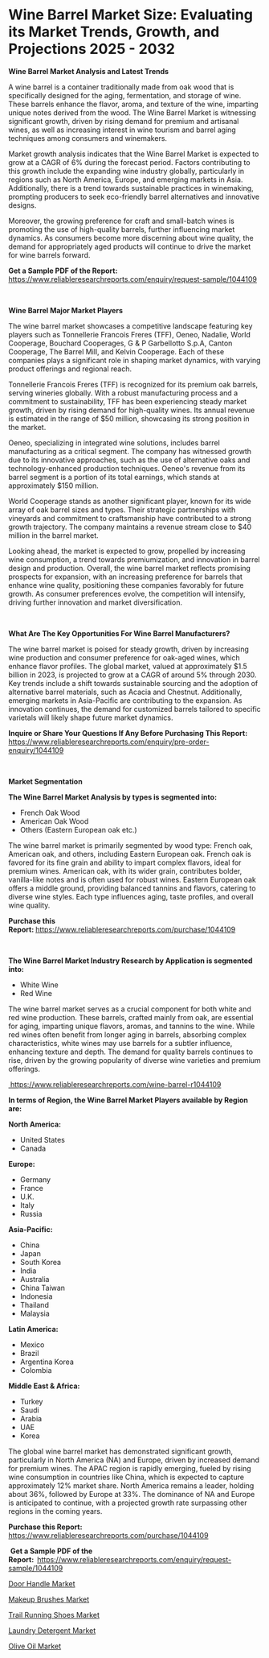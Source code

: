 <p><h1>Wine Barrel Market Size: Evaluating its Market Trends, Growth, and Projections 2025 - 2032</h1></p><p><strong>Wine Barrel Market Analysis and Latest Trends</strong></p>
<p><p>A wine barrel is a container traditionally made from oak wood that is specifically designed for the aging, fermentation, and storage of wine. These barrels enhance the flavor, aroma, and texture of the wine, imparting unique notes derived from the wood. The Wine Barrel Market is witnessing significant growth, driven by rising demand for premium and artisanal wines, as well as increasing interest in wine tourism and barrel aging techniques among consumers and winemakers.</p><p>Market growth analysis indicates that the Wine Barrel Market is expected to grow at a CAGR of 6% during the forecast period. Factors contributing to this growth include the expanding wine industry globally, particularly in regions such as North America, Europe, and emerging markets in Asia. Additionally, there is a trend towards sustainable practices in winemaking, prompting producers to seek eco-friendly barrel alternatives and innovative designs.</p><p>Moreover, the growing preference for craft and small-batch wines is promoting the use of high-quality barrels, further influencing market dynamics. As consumers become more discerning about wine quality, the demand for appropriately aged products will continue to drive the market for wine barrels forward.</p></p>
<p><strong>Get a Sample PDF of the Report:&nbsp;</strong> <a href="https://www.reliableresearchreports.com/enquiry/request-sample/1044109?utm_campaign=11&utm_medium=2&utm_source=Github&utm_content=ia&utm_term=09022025&utm_id=wine-barrel">https://www.reliableresearchreports.com/enquiry/request-sample/1044109</a></p>
<p>&nbsp;</p>
<p><strong>Wine Barrel Major Market Players</strong></p>
<p><p>The wine barrel market showcases a competitive landscape featuring key players such as Tonnellerie Francois Freres (TFF), Oeneo, Nadalie, World Cooperage, Bouchard Cooperages, G & P Garbellotto S.p.A, Canton Cooperage, The Barrel Mill, and Kelvin Cooperage. Each of these companies plays a significant role in shaping market dynamics, with varying product offerings and regional reach.</p><p>Tonnellerie Francois Freres (TFF) is recognized for its premium oak barrels, serving wineries globally. With a robust manufacturing process and a commitment to sustainability, TFF has been experiencing steady market growth, driven by rising demand for high-quality wines. Its annual revenue is estimated in the range of $50 million, showcasing its strong position in the market.</p><p>Oeneo, specializing in integrated wine solutions, includes barrel manufacturing as a critical segment. The company has witnessed growth due to its innovative approaches, such as the use of alternative oaks and technology-enhanced production techniques. Oeneo's revenue from its barrel segment is a portion of its total earnings, which stands at approximately $150 million.</p><p>World Cooperage stands as another significant player, known for its wide array of oak barrel sizes and types. Their strategic partnerships with vineyards and commitment to craftsmanship have contributed to a strong growth trajectory. The company maintains a revenue stream close to $40 million in the barrel market.</p><p>Looking ahead, the market is expected to grow, propelled by increasing wine consumption, a trend towards premiumization, and innovation in barrel design and production. Overall, the wine barrel market reflects promising prospects for expansion, with an increasing preference for barrels that enhance wine quality, positioning these companies favorably for future growth. As consumer preferences evolve, the competition will intensify, driving further innovation and market diversification.</p></p>
<p>&nbsp;</p>
<p><strong>What Are The Key Opportunities For Wine Barrel Manufacturers?</strong></p>
<p><p>The wine barrel market is poised for steady growth, driven by increasing wine production and consumer preference for oak-aged wines, which enhance flavor profiles. The global market, valued at approximately $1.5 billion in 2023, is projected to grow at a CAGR of around 5% through 2030. Key trends include a shift towards sustainable sourcing and the adoption of alternative barrel materials, such as Acacia and Chestnut. Additionally, emerging markets in Asia-Pacific are contributing to the expansion. As innovation continues, the demand for customized barrels tailored to specific varietals will likely shape future market dynamics.</p></p>
<p><strong>Inquire or Share Your Questions If Any Before Purchasing This Report:</strong> <a href="https://www.reliableresearchreports.com/enquiry/pre-order-enquiry/1044109?utm_campaign=11&utm_medium=2&utm_source=Github&utm_content=ia&utm_term=09022025&utm_id=wine-barrel">https://www.reliableresearchreports.com/enquiry/pre-order-enquiry/1044109</a></p>
<p>&nbsp;</p>
<p><strong>Market Segmentation</strong></p>
<p><strong>The Wine Barrel Market Analysis by types is segmented into:</strong></p>
<p><ul><li>French Oak Wood</li><li>American Oak Wood</li><li>Others (Eastern European oak etc.)</li></ul></p>
<p><p>The wine barrel market is primarily segmented by wood type: French oak, American oak, and others, including Eastern European oak. French oak is favored for its fine grain and ability to impart complex flavors, ideal for premium wines. American oak, with its wider grain, contributes bolder, vanilla-like notes and is often used for robust wines. Eastern European oak offers a middle ground, providing balanced tannins and flavors, catering to diverse wine styles. Each type influences aging, taste profiles, and overall wine quality.</p></p>
<p><strong>Purchase this Report:&nbsp;</strong><a href="https://www.reliableresearchreports.com/purchase/1044109?utm_campaign=11&utm_medium=2&utm_source=Github&utm_content=ia&utm_term=09022025&utm_id=wine-barrel">https://www.reliableresearchreports.com/purchase/1044109</a></p>
<p>&nbsp;</p>
<p><strong>The Wine Barrel Market Industry Research by Application is segmented into:</strong></p>
<p><ul><li>White Wine</li><li>Red Wine</li></ul></p>
<p><p>The wine barrel market serves as a crucial component for both white and red wine production. These barrels, crafted mainly from oak, are essential for aging, imparting unique flavors, aromas, and tannins to the wine. While red wines often benefit from longer aging in barrels, absorbing complex characteristics, white wines may use barrels for a subtler influence, enhancing texture and depth. The demand for quality barrels continues to rise, driven by the growing popularity of diverse wine varieties and premium offerings.</p></p>
<p><a href="https://www.reliableresearchreports.com/wine-barrel-r1044109?utm_campaign=11&utm_medium=2&utm_source=Github&utm_content=ia&utm_term=09022025&utm_id=wine-barrel">&nbsp;https://www.reliableresearchreports.com/wine-barrel-r1044109</a></p>
<p><strong>In terms of Region, the Wine Barrel Market Players available by Region are:</strong></p>
<p>
    <p> <strong> North America: </strong>
        <ul>
            <li>United States</li>
            <li>Canada</li>
        </ul>
        </p> 
    <p> <strong> Europe: </strong>
        <ul>
            <li>Germany</li>
            <li>France</li>
            <li>U.K.</li>
            <li>Italy</li>
            <li>Russia</li>
        </ul>
        </p> 
    <p> <strong> Asia-Pacific: </strong>
        <ul>
            <li>China</li>
            <li>Japan</li>
            <li>South Korea</li>
            <li>India</li>
            <li>Australia</li>
            <li>China Taiwan</li>
            <li>Indonesia</li>
            <li>Thailand</li>
            <li>Malaysia</li>
        </ul>
        </p> 
    <p> <strong> Latin America: </strong>
        <ul>
            <li>Mexico</li>
            <li>Brazil</li>
            <li>Argentina Korea</li>
            <li>Colombia</li>
        </ul>
        </p> 
    <p> <strong> Middle East & Africa: </strong>
        <ul>
            <li>Turkey</li>
            <li>Saudi</li>
            <li>Arabia</li>
            <li>UAE</li>
            <li>Korea</li>
        </ul>
    </p>
    </p>
<p><p>The global wine barrel market has demonstrated significant growth, particularly in North America (NA) and Europe, driven by increased demand for premium wines. The APAC region is rapidly emerging, fueled by rising wine consumption in countries like China, which is expected to capture approximately 12% market share. North America remains a leader, holding about 36%, followed by Europe at 33%. The dominance of NA and Europe is anticipated to continue, with a projected growth rate surpassing other regions in the coming years.</p></p>
<p><strong>Purchase this Report: </strong><a href="https://www.reliableresearchreports.com/purchase/1044109?utm_campaign=11&utm_medium=2&utm_source=Github&utm_content=ia&utm_term=09022025&utm_id=wine-barrel">https://www.reliableresearchreports.com/purchase/1044109</a></p>
<p>&nbsp;<strong>Get a Sample PDF of the Report:&nbsp;&nbsp;</strong><a href="https://www.reliableresearchreports.com/enquiry/request-sample/1044109?utm_campaign=11&utm_medium=2&utm_source=Github&utm_content=ia&utm_term=09022025&utm_id=wine-barrel">https://www.reliableresearchreports.com/enquiry/request-sample/1044109</a></p>
<p><strong></strong></p>
<p><p><a href="https://github.com/abuugjetaj/Market-Research-Report-List-1/blob/main/door-handle-market.md?utm_campaign=11&utm_medium=2&utm_source=Github&utm_content=ia&utm_term=09022025&utm_id=wine-barrel">Door Handle Market</a></p><p><a href="https://github.com/tszkintruca/Market-Research-Report-List-1/blob/main/makeup-brushes-market.md?utm_campaign=11&utm_medium=2&utm_source=Github&utm_content=ia&utm_term=09022025&utm_id=wine-barrel">Makeup Brushes Market</a></p><p><a href="https://github.com/aidelndasse/Market-Research-Report-List-1/blob/main/trail-running-shoes-market.md?utm_campaign=11&utm_medium=2&utm_source=Github&utm_content=ia&utm_term=09022025&utm_id=wine-barrel">Trail Running Shoes Market</a></p><p><a href="https://github.com/amoakuolaopa/Market-Research-Report-List-1/blob/main/laundry-detergent-market.md?utm_campaign=11&utm_medium=2&utm_source=Github&utm_content=ia&utm_term=09022025&utm_id=wine-barrel">Laundry Detergent Market</a></p><p><a href="https://github.com/ivvrgibi/Market-Research-Report-List-1/blob/main/olive-oil-market.md?utm_campaign=11&utm_medium=2&utm_source=Github&utm_content=ia&utm_term=09022025&utm_id=wine-barrel">Olive Oil Market</a></p></p>